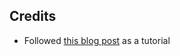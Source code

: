 ## Credits
- Followed [this blog post](https://jichu4n.com/posts/how-x-window-managers-work-and-how-to-write-one-part-ii/) as a tutorial

